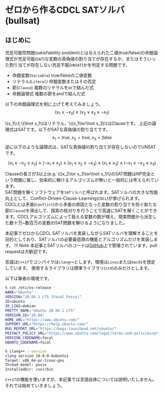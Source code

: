 # ゼロから作るCDCL SATソルバ(bullsat)

## はじめに
充足可能性問題(satisfiability problem)とは与えられた二値(true/false)の命題論理式が充足可能(`SAT`)な変数の真偽値の割り当てが存在するか、またはそういった割り当てが存在しない充足不能(`UNSAT`)かを判定する問題です。  

- 命題変数(`Variable`) true/falseの二値変数
- リテラル(`Literal`) 命題変数またはその否定
- 節(`Clause`) 複数のリテラルをorで結んだ式
- 命題論理式 複数の節をandで結んだ式

以下の命題論理式を例に上げて考えてみましょう。
$$
(x_1\lor\lnot x_3)\land(x_2\lor x_3\lor\lnot x_1)
$$

\\(x_1\\)と\\(\lnot x_1\\)はリテラル、\\((x_1\lor\lnot x_3)\\)はClauseです。
上記の論理式はSATです。以下がSATな真偽値の割り当てです。
$$
x_1=true,x_2=true,x_3=false
$$
逆に以下のような論理式は、SATな真偽値の割り当てが存在しないのでUNSATです。

$$
(x_1 \lor \lnot x_2 \lor x_3) \land (\lnot x_1 \lor x_2) \land (x_1 \lor x_2 \lor \lnot x_3) \land (x_1 \lor x_3) \land (\lnot x_1 \lor \lnot x_2 \lor x_3)
$$

Clauseの長さが3以上(e.g. \\((x_2\lor x_3\lor\lnot x_1)\\)のSAT問題はNP完全という問題に属し、効率的に解けるアルゴリズムが無いと一般的には考えられています。  
SAT問題を解くソフトウェアを`SATソルバ`と呼ばれます。SATソルバの大きな性能向上として、Conflict-Driven-Clause-Learning(`CDCL`)が挙げられます。  
CDCLとは矛盾(`Conflict`)から矛盾の原因となった変数の割り当てを防ぐ新たな節(`Clause`)を導出して、探索の枝刈りを行うことで高速にSATを解くことができます。CDCLアルゴリズムによって扱える変数の数が増え、現実問題から派生した数十万~数百万の変数のSAT問題を解けるようになりました。

本記事でゼロからCDCL SATソルバを実装しながらSATソルバを理解することを目的としており、SATソルバの必要最低限の機能とアルゴリズムだけを実装します。
!!! Note
    本記事とSATソルバのコードは[GitHub](https://github.com/togatoga/bullsat)上で管理されています。pull requestは大歓迎です。

言語は`C++17`でコンパイラは`clang++`とします。環境は`Linux`または`macOS`を想定しています。
使用するライブラリは標準ライブラリ(`std`)のみだけとします。


以下は筆者の環境です。
```bash
% cat /etc/os-release
NAME="Ubuntu"
VERSION="20.04.1 LTS (Focal Fossa)"
ID=ubuntu
ID_LIKE=debian
PRETTY_NAME="Ubuntu 20.04.1 LTS"
VERSION_ID="20.04"
HOME_URL="https://www.ubuntu.com/"
SUPPORT_URL="https://help.ubuntu.com/"
BUG_REPORT_URL="https://bugs.launchpad.net/ubuntu/"
PRIVACY_POLICY_URL="https://www.ubuntu.com/legal/terms-and-policies/privacy-policy"
VERSION_CODENAME=focal
UBUNTU_CODENAME=focal

% clang++ --version
clang version 10.0.0-4ubuntu1 
Target: x86_64-pc-linux-gnu
Thread model: posix
InstalledDir: /usr/bin
```

`C++17`の機能を使いますが、本記事では言語自体については説明いたしません。  
それでは始めていきましょう。